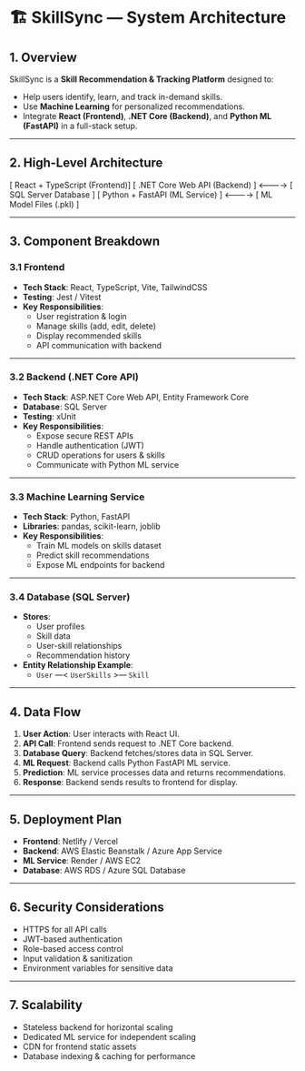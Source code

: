 # 🏗 SkillSync — System Architecture

## **1. Overview**
SkillSync is a **Skill Recommendation & Tracking Platform** designed to:
- Help users identify, learn, and track in-demand skills.
- Use **Machine Learning** for personalized recommendations.
- Integrate **React (Frontend)**, **.NET Core (Backend)**, and **Python ML (FastAPI)** in a full-stack setup.

---

## **2. High-Level Architecture**
[ React + TypeScript (Frontend)]
[ .NET Core Web API (Backend) ] <----> [ SQL Server Database ]
[ Python + FastAPI (ML Service) ] <----> [ ML Model Files (.pkl) ]

---

## **3. Component Breakdown**

### **3.1 Frontend**
- **Tech Stack**: React, TypeScript, Vite, TailwindCSS
- **Testing**: Jest / Vitest
- **Key Responsibilities**:
  - User registration & login
  - Manage skills (add, edit, delete)
  - Display recommended skills
  - API communication with backend

---

### **3.2 Backend (.NET Core API)**
- **Tech Stack**: ASP.NET Core Web API, Entity Framework Core
- **Database**: SQL Server
- **Testing**: xUnit
- **Key Responsibilities**:
  - Expose secure REST APIs
  - Handle authentication (JWT)
  - CRUD operations for users & skills
  - Communicate with Python ML service

---

### **3.3 Machine Learning Service**
- **Tech Stack**: Python, FastAPI
- **Libraries**: pandas, scikit-learn, joblib
- **Key Responsibilities**:
  - Train ML models on skills dataset
  - Predict skill recommendations
  - Expose ML endpoints for backend

---

### **3.4 Database (SQL Server)**
- **Stores**:
  - User profiles
  - Skill data
  - User-skill relationships
  - Recommendation history
- **Entity Relationship Example**:
  - `User` —< `UserSkills` >— `Skill`

---

## **4. Data Flow**
1. **User Action**: User interacts with React UI.
2. **API Call**: Frontend sends request to .NET Core backend.
3. **Database Query**: Backend fetches/stores data in SQL Server.
4. **ML Request**: Backend calls Python FastAPI ML service.
5. **Prediction**: ML service processes data and returns recommendations.
6. **Response**: Backend sends results to frontend for display.

---

## **5. Deployment Plan**
- **Frontend**: Netlify / Vercel
- **Backend**: AWS Elastic Beanstalk / Azure App Service
- **ML Service**: Render / AWS EC2
- **Database**: AWS RDS / Azure SQL Database

---

## **6. Security Considerations**
- HTTPS for all API calls
- JWT-based authentication
- Role-based access control
- Input validation & sanitization
- Environment variables for sensitive data

---

## **7. Scalability**
- Stateless backend for horizontal scaling
- Dedicated ML service for independent scaling
- CDN for frontend static assets
- Database indexing & caching for performance
